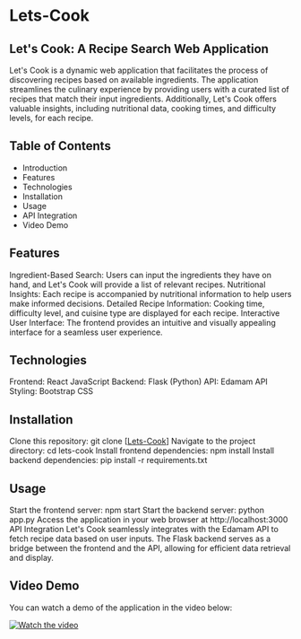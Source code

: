 # Lets-Cook
## Let's Cook: A Recipe Search Web Application
Let's Cook is a dynamic web application that facilitates the process of discovering recipes based on available ingredients. The application streamlines the culinary experience by providing users with a curated list of recipes that match their input ingredients. Additionally, Let's Cook offers valuable insights, including nutritional data, cooking times, and difficulty levels, for each recipe.

## Table of Contents
- Introduction
- Features
- Technologies
- Installation
- Usage
- API Integration
- Video Demo

## Features 
Ingredient-Based Search: Users can input the ingredients they have on hand, and Let's Cook will provide a list of relevant recipes.
Nutritional Insights: Each recipe is accompanied by nutritional information to help users make informed decisions.
Detailed Recipe Information: Cooking time, difficulty level, and cuisine type are displayed for each recipe.
Interactive User Interface: The frontend provides an intuitive and visually appealing interface for a seamless user experience.
## Technologies
Frontend: React JavaScript
Backend: Flask (Python)
API: Edamam API
Styling: Bootstrap CSS
## Installation
Clone this repository: git clone [[Lets-Cook](https://github.com/CabraCrimes/Lets-Cook)]
Navigate to the project directory: cd lets-cook
Install frontend dependencies: npm install
Install backend dependencies: pip install -r requirements.txt
## Usage
Start the frontend server: npm start
Start the backend server: python app.py
Access the application in your web browser at http://localhost:3000
API Integration
Let's Cook seamlessly integrates with the Edamam API to fetch recipe data based on user inputs. The Flask backend serves as a bridge between the frontend and the API, allowing for efficient data retrieval and display.

## Video Demo
You can watch a demo of the application in the video below:

[![Watch the video](https://img.youtube.com/vi/Z4FarMm41-E/0.jpg)](https://youtu.be/Z4FarMm41-E?si=OFYGj1rmI6nC6JHX)

